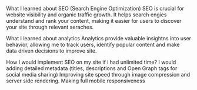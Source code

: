What I learned about SEO (Search Engine Optimization)
    SEO is crucial for website visibility and organic traffic growth. 
    It helps search engies understand and rank your content, making it easier for users to discover your site through relevant seraches.

What I learned about analytics
    Analytics provide valuable insightns into user behavior, allowing me to track users, identify popular content and make data driven decisions to improve site.

How I would implement SEO on my site if i had unlimited time?
    I would adding detailed metadata (titles, descriptions and Open Graph tags for social media sharing)
    Improving site speed through image compression and server side rendering.
    Making full mobile responsiveness